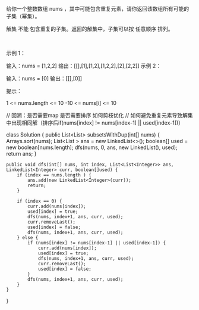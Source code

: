 给你一个整数数组 nums ，其中可能包含重复元素，请你返回该数组所有可能的子集（幂集）。

解集 不能 包含重复的子集。返回的解集中，子集可以按 任意顺序 排列。

 

示例 1：

输入：nums = [1,2,2]
输出：[[],[1],[1,2],[1,2,2],[2],[2,2]]
示例 2：

输入：nums = [0]
输出：[[],[0]]
 

提示：

1 <= nums.length <= 10
-10 <= nums[i] <= 10



// 回溯：是否需要map  是否需要排序 如何剪枝优化
// 如何避免重复元素导致解集中出现相同解（排序后if(nums[index] != nums[index-1] || used[index-1])）

class Solution {
    public List<List<Integer>> subsetsWithDup(int[] nums) {
        Arrays.sort(nums);
        List<List<Integer> > ans = new LinkedList<>();
        boolean[] used = new boolean[nums.length];
        dfs(nums, 0, ans, new LinkedList<Integer>(), used);
        return ans;
    }

    public void dfs(int[] nums, int index, List<List<Integer>> ans, LinkedList<Integer> curr, boolean[]used) {
        if (index == nums.length ) {
            ans.add(new LinkedList<Integer>(curr));
            return;
        }

        if (index == 0) {
            curr.add(nums[index]);
            used[index] = true;
            dfs(nums, index+1, ans, curr, used);
            curr.removeLast();
            used[index] = false;
            dfs(nums, index+1, ans, curr, used);
        } else {
            if (nums[index] != nums[index-1] || used[index-1]) {
                curr.add(nums[index]);
                used[index] = true;
                dfs(nums, index+1, ans, curr, used);
                curr.removeLast();
                used[index] = false;
            }
            dfs(nums, index+1, ans, curr, used);
        }
    }
}